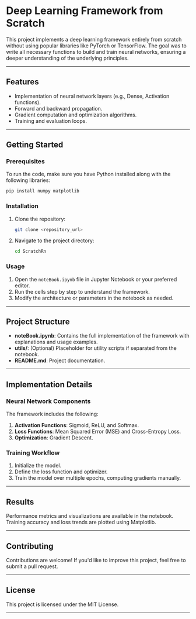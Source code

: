 # Deep Learning Framework from Scratch

This project implements a deep learning framework entirely from scratch without using popular libraries like PyTorch or TensorFlow. The goal was to write all necessary functions to build and train neural networks, ensuring a deeper understanding of the underlying principles.

---

## Features
- Implementation of neural network layers (e.g., Dense, Activation functions).
- Forward and backward propagation.
- Gradient computation and optimization algorithms.
- Training and evaluation loops.

---

## Getting Started

### Prerequisites
To run the code, make sure you have Python installed along with the following libraries:

```bash
pip install numpy matplotlib
```

### Installation
1. Clone the repository:
   ```bash
   git clone <repository_url>
   ```
2. Navigate to the project directory:
   ```bash
   cd ScratchRn
   ```

### Usage
1. Open the `noteBook.ipynb` file in Jupyter Notebook or your preferred editor.
2. Run the cells step by step to understand the framework.
3. Modify the architecture or parameters in the notebook as needed.

---

## Project Structure

- **noteBook.ipynb**: Contains the full implementation of the framework with explanations and usage examples.
- **utils/**: (Optional) Placeholder for utility scripts if separated from the notebook.
- **README.md**: Project documentation.

---

## Implementation Details

### Neural Network Components
The framework includes the following:
1. **Activation Functions**: Sigmoid, ReLU, and Softmax.
2. **Loss Functions**: Mean Squared Error (MSE) and Cross-Entropy Loss.
3. **Optimization**: Gradient Descent.

### Training Workflow
1. Initialize the model.
2. Define the loss function and optimizer.
3. Train the model over multiple epochs, computing gradients manually.

---

## Results
Performance metrics and visualizations are available in the notebook. Training accuracy and loss trends are plotted using Matplotlib.

---

## Contributing
Contributions are welcome! If you'd like to improve this project, feel free to submit a pull request.

---

## License
This project is licensed under the MIT License.

---


